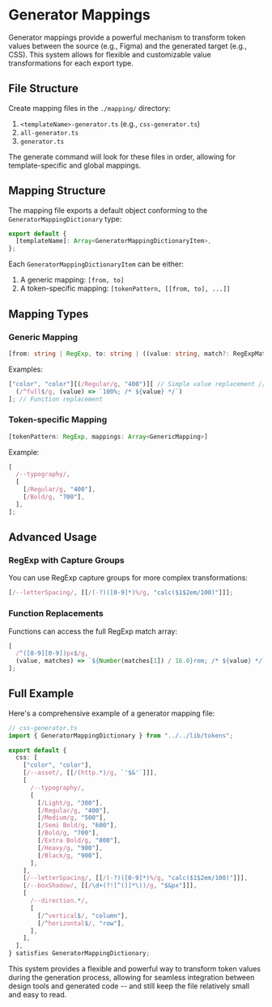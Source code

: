 # Generator Mappings

Generator mappings provide a powerful mechanism to transform token values between the source (e.g., Figma) and the generated target (e.g., CSS). This system allows for flexible and customizable value transformations for each export type.

## File Structure

Create mapping files in the `./mapping/` directory:

1. `<templateName>-generator.ts` (e.g., `css-generator.ts`)
2. `all-generator.ts`
3. `generator.ts`

The generate command will look for these files in order, allowing for template-specific and global mappings.

## Mapping Structure

The mapping file exports a default object conforming to the `GeneratorMappingDictionary` type:

```typescript
export default {
  [templateName]: Array<GeneratorMappingDictionaryItem>,
};
```

Each `GeneratorMappingDictionaryItem` can be either:

1. A generic mapping: `[from, to]`
2. A token-specific mapping: `[tokenPattern, [[from, to], ...]]`

## Mapping Types

### Generic Mapping

```typescript
[from: string | RegExp, to: string | ((value: string, match?: RegExpMatchArray) => string)]
```

Examples:

```typescript
["color", "color"][(/Regular/g, "400")][ // Simple value replacement // RegExp replacement
  (/^full$/g, (value) => `100%; /* ${value} */`)
]; // Function replacement
```

### Token-specific Mapping

```typescript
[tokenPattern: RegExp, mappings: Array<GenericMapping>]
```

Example:

```typescript
[
  /--typography/,
  [
    [/Regular/g, "400"],
    [/Bold/g, "700"],
  ],
];
```

## Advanced Usage

### RegExp with Capture Groups

You can use RegExp capture groups for more complex transformations:

```typescript
[/--letterSpacing/, [[/(-?)([0-9]*)%/g, "calc($1$2em/100)"]]];
```

### Function Replacements

Functions can access the full RegExp match array:

```typescript
[
  /^([0-9][0-9])px$/g,
  (value, matches) => `${Number(matches[1]) / 16.0}rem; /* ${value} */`,
];
```

## Full Example

Here's a comprehensive example of a generator mapping file:

```typescript
// css-generator.ts
import { GeneratorMappingDictionary } from "../../lib/tokens";

export default {
  css: [
    ["color", "color"],
    [/--asset/, [[/(http.*)/g, `'$&'`]]],
    [
      /--typography/,
      [
        [/Light/g, "300"],
        [/Regular/g, "400"],
        [/Medium/g, "500"],
        [/Semi Bold/g, "600"],
        [/Bold/g, "700"],
        [/Extra Bold/g, "800"],
        [/Heavy/g, "900"],
        [/Black/g, "900"],
      ],
    ],
    [/--letterSpacing/, [[/(-?)([0-9]*)%/g, "calc($1$2em/100)"]]],
    [/--boxShadow/, [[/\d+(?![^()]*\))/g, "$&px"]]],
    [
      /--direction.*/,
      [
        [/^vertical$/, "column"],
        [/^horizontal$/, "row"],
      ],
    ],
  ],
} satisfies GeneratorMappingDictionary;
```

This system provides a flexible and powerful way to transform token values during the generation process, allowing for seamless integration between design tools and generated code -- and still keep the file relatively small and easy to read.
